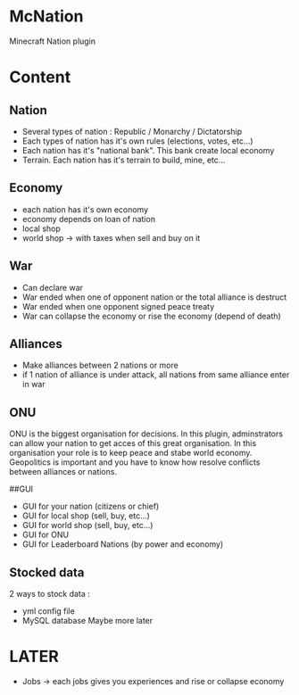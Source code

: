 # McNation
Minecraft Nation plugin

# Content

## Nation
- Several types of nation : Republic / Monarchy / Dictatorship
- Each types of nation has it's own rules (elections, votes, etc...)
- Each nation has it's "national bank". This bank create local economy
- Terrain. Each nation has it's terrain to build, mine, etc...

## Economy
- each nation has it's own economy
- economy depends on loan of nation
- local shop
- world shop -> with taxes when sell and buy on it

## War
- Can declare war
- War ended when one of opponent nation or the total alliance is destruct
- War ended when one opponent signed peace treaty
- War can collapse the economy or rise the economy (depend of death)

## Alliances
- Make alliances between 2 nations or more
- if 1 nation of alliance is under attack, all nations from same alliance enter in war

## ONU
ONU is the biggest organisation for decisions. In this plugin, adminstrators can allow your nation to get acces of this great organisation.
In this organisation your role is to keep peace and stabe world economy.
Geopolitics is important and you have to know how resolve conflicts between alliances or nations.

##GUI
- GUI for your nation (citizens or chief)
- GUI for local shop (sell, buy, etc...)
- GUI for world shop (sell, buy, etc...)
- GUI for ONU
- GUI for Leaderboard Nations (by power and economy)

## Stocked data
2 ways to stock data :
- yml config file
- MySQL database
Maybe more later

# LATER
- Jobs -> each jobs gives you experiences and rise or collapse economy
